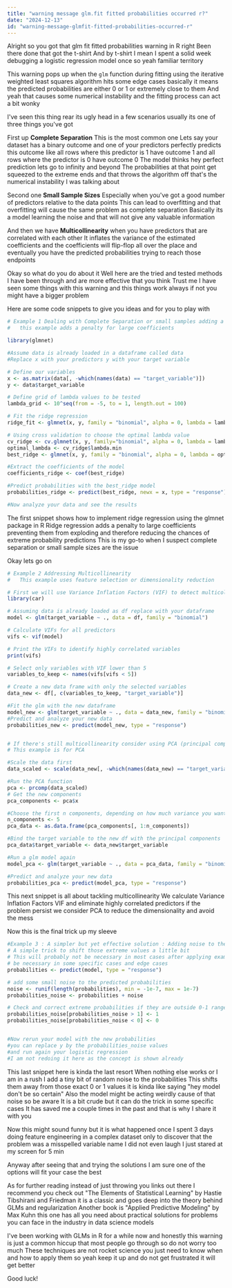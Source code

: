 ```yaml
---
title: "warning message glm.fit fitted probabilities occurred r?"
date: "2024-12-13"
id: "warning-message-glmfit-fitted-probabilities-occurred-r"
---
```


Alright so you got that glm fit fitted probabilities warning in R right Been there done that got the t-shirt And by t-shirt I mean I spent a solid week debugging a logistic regression model once so yeah familiar territory

This warning pops up when the `glm` function during fitting using the iterative weighted least squares algorithm hits some edge cases basically it means the predicted probabilities are either 0 or 1 or extremely close to them And yeah that causes some numerical instability and the fitting process can act a bit wonky

I've seen this thing rear its ugly head in a few scenarios usually its one of three things you've got

First up **Complete Separation** This is the most common one Lets say your dataset has a binary outcome and one of your predictors perfectly predicts this outcome like all rows where this predictor is 1 have outcome 1 and all rows where the predictor is 0 have outcome 0 The model thinks hey perfect prediction lets go to infinity and beyond The probabilities at that point get squeezed to the extreme ends and that throws the algorithm off that's the numerical instability I was talking about

Second one **Small Sample Sizes** Especially when you've got a good number of predictors relative to the data points This can lead to overfitting and that overfitting will cause the same problem as complete separation Basically its a model learning the noise and that will not give any valuable information

And then we have **Multicollinearity** when you have predictors that are correlated with each other It inflates the variance of the estimated coefficients and the coefficients will flip-flop all over the place and eventually you have the predicted probabilities trying to reach those endpoints

Okay so what do you do about it Well here are the tried and tested methods I have been through and are more effective that you think Trust me I have seen some things with this warning and this things work always if not you might have a bigger problem

Here are some code snippets to give you ideas and for you to play with

```R
# Example 1 Dealing with Complete Separation or small samples adding a ridge penalty
#   this example adds a penalty for large coefficients

library(glmnet)

#Assume data is already loaded in a dataframe called data
#Replace x with your predictors y with your target variable

# Define our variables
x <- as.matrix(data[, -which(names(data) == "target_variable")])
y <- data$target_variable

# Define grid of lambda values to be tested
lambda_grid <- 10^seq(from = -5, to = 1, length.out = 100)

# Fit the ridge regression
ridge_fit <- glmnet(x, y, family = "binomial", alpha = 0, lambda = lambda_grid)

# Using cross validation to choose the optimal lambda value
cv_ridge <- cv.glmnet(x, y, family="binomial", alpha = 0, lambda = lambda_grid)
optimal_lambda <- cv_ridge$lambda.min
best_ridge <- glmnet(x, y, family = "binomial", alpha = 0, lambda = optimal_lambda)

#Extract the coefficients of the model
coefficients_ridge <- coef(best_ridge)

#Predict probabilities with the best_ridge model
probabilities_ridge <- predict(best_ridge, newx = x, type = "response")

#Now analyze your data and see the results

```
The first snippet shows how to implement ridge regression using the glmnet package in R Ridge regression adds a penalty to large coefficients preventing them from exploding and therefore reducing the chances of extreme probability predictions This is my go-to when I suspect complete separation or small sample sizes are the issue

Okay lets go on

```R
# Example 2 Addressing Multicollinearity
#   This example uses feature selection or dimensionality reduction

# First we will use Variance Inflation Factors (VIF) to detect multicollinearity
library(car)

# Assuming data is already loaded as df replace with your dataframe
model <- glm(target_variable ~ ., data = df, family = "binomial")

# Calculate VIFs for all predictors
vifs <- vif(model)

# Print the VIFs to identify highly correlated variables
print(vifs)

# Select only variables with VIF lower than 5
variables_to_keep <- names(vifs[vifs < 5])

# Create a new data frame with only the selected variables
data_new <- df[, c(variables_to_keep, "target_variable")]

#Fit the glm with the new dataframe
model_new <- glm(target_variable ~ ., data = data_new, family = "binomial")
#Predict and analyze your new data
probabilities_new <- predict(model_new, type = "response")


# If there's still multicollinearity consider using PCA (principal component analysis)
# This example is for PCA

#Scale the data first
data_scaled <- scale(data_new[, -which(names(data_new) == "target_variable")])

#Run the PCA function
pca <- prcomp(data_scaled)
# Get the new components
pca_components <- pca$x

#Choose the first n components, depending on how much variance you want to explain
n_components <- 5
pca_data <- as.data.frame(pca_components[, 1:n_components])

#Bind the target variable to the new df with the principal components
pca_data$target_variable <- data_new$target_variable

#Run a glm model again
model_pca <- glm(target_variable ~ ., data = pca_data, family = "binomial")

#Predict and analyze your new data
probabilities_pca <- predict(model_pca, type = "response")


```
This next snippet is all about tackling multicollinearity We calculate Variance Inflation Factors VIF and eliminate highly correlated predictors if the problem persist we consider PCA to reduce the dimensionality and avoid the mess

Now this is the final trick up my sleeve
```R
#Example 3 : A simpler but yet effective solution : Adding noise to the extreme values
# A simple trick to shift those extreme values a little bit
# This will probably not be necessary in most cases after applying examples 1 or 2 but might
# be necessary in some specific cases and edge cases
probabilities <- predict(model, type = "response")

# add some small noise to the predicted probabilities
noise <- runif(length(probabilities), min = -1e-7, max = 1e-7)
probabilities_noise <- probabilities + noise

# Check and correct extreme probabilities if they are outside 0-1 range
probabilities_noise[probabilities_noise > 1] <- 1
probabilities_noise[probabilities_noise < 0] <- 0


#Now rerun your model with the new probabilities
#you can replace y by the probabilities_noise values
#and run again your logistic regression
#I am not redoing it here as the concept is shown already


```
This last snippet here is kinda the last resort When nothing else works or I am in a rush I add a tiny bit of random noise to the probabilities This shifts them away from those exact 0 or 1 values it is kinda like saying "hey model don't be so certain" Also the model might be acting weirdly cause of that noise so be aware It is a bit crude but it can do the trick in some specific cases It has saved me a couple times in the past and that is why I share it with you

Now this might sound funny but it is what happened once I spent 3 days doing feature engineering in a complex dataset only to discover that the problem was a misspelled variable name I did not even laugh I just stared at my screen for 5 min

Anyway after seeing that and trying the solutions I am sure one of the options will fit your case the best

As for further reading instead of just throwing you links out there I recommend you check out "The Elements of Statistical Learning" by Hastie Tibshirani and Friedman it is a classic and goes deep into the theory behind GLMs and regularization Another book is "Applied Predictive Modeling" by Max Kuhn this one has all you need about practical solutions for problems you can face in the industry in data science models

I've been working with GLMs in R for a while now and honestly this warning is just a common hiccup that most people go through so do not worry too much These techniques are not rocket science you just need to know when and how to apply them so yeah keep it up and do not get frustrated it will get better

Good luck!
